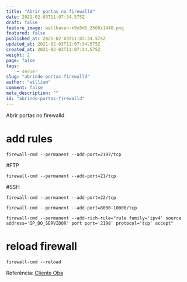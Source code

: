 ```yaml
---
title: "Abrir portas no firewalld"
date: 2021-02-03T11:07:34.575Z
draft: false
feature_image: wallhaven-k9y8d6_2560x1440.png
featured: false
published_at: 2021-02-03T11:07:34.575Z
updated_at: 2021-02-03T11:07:34.575Z
created_at: 2021-02-03T11:07:34.575Z
weight: 2
page: false
tags:
    - server
slug: "abrindo-portas-firewalld"
author: "william"
comment: false
meta_description: ""
id: "abrindo-portas-firewalld"
---
```


Abrir portas no firewalld

# add rules

```
firewall-cmd --permanent --add-port=2197/tcp
```

#FTP

```
firewall-cmd --permanent --add-port=21/tcp
```

#SSH

```
firewall-cmd --permanent --add-port=22/tcp

firewall-cmd --permanent --add-port=8000-10000/tcp

firewall-cmd --permanent --add-rich-rule="rule family='ipv4' source address='IP_DO_SERVIDOR' port port='2198' protocol='tcp' accept"
```

# reload firewall

```
firewall-cmd --reload
```

Referência: [Cliente Oba](https://www.clienteoba.com.br/index.php/knowledgebase/630/Abrir-portas-no-firewalld.html)
